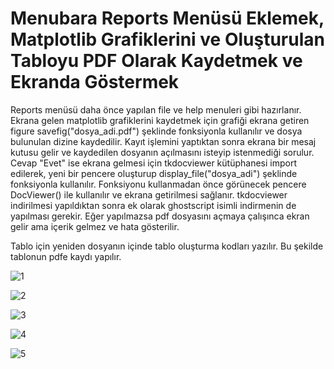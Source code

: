 # Menubara Reports Menüsü Eklemek, Matplotlib Grafiklerini ve Oluşturulan Tabloyu PDF Olarak Kaydetmek ve Ekranda Göstermek

Reports menüsü daha önce yapılan file ve help menuleri gibi hazırlanır. Ekrana gelen matplotlib grafiklerini kaydetmek için grafiği ekrana getiren figure savefig("dosya_adi.pdf") şeklinde fonksiyonla kullanılır ve dosya bulunulan dizine kaydedilir. Kayıt işlemini yaptıktan sonra ekrana bir mesaj kutusu gelir ve kaydedilen dosyanın açılmasını isteyip istenmediği sorulur. Cevap "Evet" ise ekrana gelmesi için tkdocviewer kütüphanesi import edilerek, yeni bir pencere oluşturup display_file("dosya_adi") şeklinde fonksiyonla kullanılır. Fonksiyonu kullanmadan önce görünecek pencere DocViewer() ile kullanılır ve ekrana getirilmesi sağlanır. tkdocviewer indirilmesi yapıldıktan sonra ek olarak ghostscript isimli indirmenin de yapılması gerekir. Eğer yapılmazsa pdf dosyasını açmaya çalışınca ekran gelir ama içerik gelmez ve hata gösterilir. 

Tablo için yeniden dosyanın içinde tablo oluşturma kodları yazılır. Bu şekilde tablonun pdfe kaydı yapılır. 


![1](https://user-images.githubusercontent.com/66912242/134000419-883fb12b-56c2-493e-88b4-981be8f93780.PNG)


![2](https://user-images.githubusercontent.com/66912242/134000423-e97f6b3b-c8ed-422a-9fd6-52ef1d5bdf6a.PNG)


![3](https://user-images.githubusercontent.com/66912242/134000424-e42ac6e0-6dc0-4924-a933-33ca2f3955f4.PNG)


![4](https://user-images.githubusercontent.com/66912242/134000425-251b9476-159f-4e8b-b805-543e4aac300b.PNG)



![5](https://user-images.githubusercontent.com/66912242/134000428-57c7ca60-b303-4f44-a813-cd8ec65c33c2.PNG)
